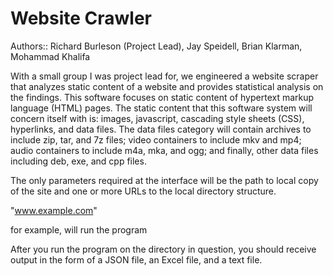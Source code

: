 # Website Crawler
Authors:: Richard Burleson (Project Lead), Jay Speidell, Brian Klarman, Mohammad Khalifa

With a small group I was project lead for, we engineered a website scraper that analyzes static content of a website and provides statistical analysis on the findings. This software focuses on static content 
of hypertext markup language (HTML) pages. The static content that this software system will concern itself with is: images, javascript, cascading style sheets (CSS), hyperlinks, and data files. The data files category will contain archives to include zip, tar, and 7z files; video containers to include mkv and mp4; audio containers to include m4a, mka, and ogg; and finally, other data files including deb, exe, and cpp files.

The only parameters required at the interface will be the path to local copy of the site and one or more URLs to the local directory structure.

"www.example.com"

for example, will run the program

After you run the program on the directory in question, you should receive output in the form of a JSON file, an Excel file, and a text file.

